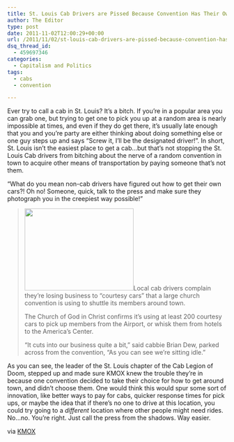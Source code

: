 ```yaml
---
title: St. Louis Cab Drivers are Pissed Because Convention Has Their Own Transportation
author: The Editor
type: post
date: 2011-11-02T12:00:29+00:00
url: /2011/11/02/st-louis-cab-drivers-are-pissed-because-convention-has-their-own-transportation/
dsq_thread_id:
  - 459697346
categories:
  - Capitalism and Politics
tags:
  - cabs
  - convention

---
```

Ever try to call a cab in St. Louis? It&#8217;s a bitch. If you&#8217;re in a popular area you can grab one, but trying to get one to pick you up at a random area is nearly impossible at times, and even if they do get there, it&#8217;s usually late enough that you and you&#8217;re party are either thinking about doing something else or one guy steps up and says &#8220;Screw it, I&#8217;ll be the designated driver!&#8221;. In short, St. Louis isn&#8217;t the easiest place to get a cab&#8230;but that&#8217;s not stopping the St. Louis Cab drivers from bitching about the nerve of a random convention in town to acquire other means of transportation by paying someone that&#8217;s not them.

&#8220;What do you mean non-cab drivers have figured out how to get their own cars?! Oh no! Someone, quick, talk to the press and make sure they photograph you in the creepiest way possible!&#8221;

> <img class="size-full wp-image-11017 alignright" title="creepy_cabby" src="http://media.punchingkitty.com/wordpress/2011/11/creepy_cabby.jpeg?filter=resize&w=250" alt="" width="250" height="188" />Local cab drivers complain they’re losing business to “courtesy cars” that a large church convention is using to shuttle its members around town.
> 
> The Church of God in Christ confirms it’s using at least 200 courtesy cars to pick up members from the Airport, or whisk them from hotels to the America’s Center.
> 
> “It cuts into our business quite a bit,” said cabbie Brian Dew, parked across from the convention, “As you can see we’re sitting idle.”

As you can see, the leader of the St. Louis chapter of the Cab Legion of Doom, stepped up and made sure KMOX knew the trouble they&#8217;re in because one convention decided to take their choice for how to get around town, and didn&#8217;t choose them. One would think this would spur some sort of innovation, like better ways to pay for cabs, quicker response times for pick ups, or maybe the idea that if there&#8217;s no one to drive at this location, you could try going to a _different_ location where other people might need rides. No&#8230;no. You&#8217;re right. Just call the press from the shadows. Way easier.

via <a href="http://stlouis.cbslocal.com/2011/11/01/cabbies-complain-church-convention-is-avoiding-cab-rides/" target="_blank">KMOX</a>